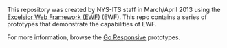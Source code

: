 This repository was created by NYS-ITS staff in March/April 2013 using the [Excelsior Web Framework (EWF)](https://github.com/nys-its/excelsior-web-framework) (EWF).  This repo contains a series of prototypes that demonstrate the capabilities of EWF.

For more information, browse the [Go Responsive](http://nys-its.github.com/go-responsive/) prototypes.
